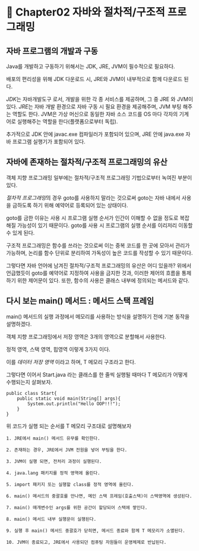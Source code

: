 # 🐼 Chapter02 자바와 절차적/구조적 프로그래밍

## 자바 프로그램의 개발과 구동

Java를 개발하고 구동하기 위해서는 JDK, JRE, JVM이 필수적으로 필요하다.

배포의 편리성을 위해 JDK 다운로드 시, JRE와 JVM이 내부적으로 함께 다운로드 된다.

*JDK*는 자바개발도구 로서, 개발을 위한 각 종 서비스를 제공하며, 그 중 JRE 와 JVM이 있다. *JRE*는 자바 개발 환경으로 자바 구동 시 필요 환경을 제공해주며, JVM 부팅 해주는 역할도 한다. JVM은 가상 머신으로 동일한 자바 소스 코드를 OS 마다 각자의 기계어로 실행해주는 역할을 한다(플랫폼으로부터 독립).

추가적으로 JDK 안에 javac.exe 컴파일러가 포함되어 있으며, JRE 안에 java.exe 자바 프로그램 실행기가 포함되어 있다.


## 자바에 존재하는 절차적/구조적 프로그래밍의 유산

객체 지향 프로그래밍 일부에는 절차적/구조적 프로그래밍 기법으로부터 녹여진 부분이 있다.

*절차적 프로그래밍*의 경우 goto를 사용하지 말라는 것으로써 goto는 자바 내에서 사용을 금하도록 하기 위해 예약어로 등록되어 있는 상태이다.

goto를 금한 이유는 사용 시 프로그램 실행 순서가 인간이 이해할 수 없을 정도로 복잡해질 가능성이 있기 때문이다. goto를 사용 시 프로그램의 실행 순서를 이리저리 이동할 수 있게 된다.

구조적 프로그래밍은 함수를 쓰라는 것으로써 이는 중복 코드를 한 곳에 모아서 관리가 가능하며, 논리를 함수 단위로 분리하여 가독성이 높은 코드를 작성할 수 있기 때문이다.

그렇다면 자바 언어에 남겨진 절차적/구조적 프로그래밍의 유산은 어디 있을까? 위에서 언급했듯이 goto를 예약어로 지정하여 사용을 금지한 것과, 이러한 제어의 흐름을 통제하기 위한 제어문이 있다. 또한, 함수의 사용은 클래스 내부에 정의되는 메서드와 같다.


## 다시 보는 main() 메서드 : 메서드 스택 프레임

main() 메서드의 실행 과정에서 메모리를 사용하는 방식을 설명하기 전에 기본 동작을 설명하겠다.

객체 지향 프로그래밍에서 저장 영역은 3개의 영역으로 분할해서 사용한다.

정적 영역, 스택 영역, 힙영역 이렇게 3가지 이다.

이를 *데이터 저장 영역* 이라고 하며, T 메모리 구조라고 한다.

그렇다면 이어서 Start.java 라는 클래스를 한 줄씩 실행될 때마다 T 메모리가 어떻게 수행되는지 살펴보자.

```
public class Start{
	public static void main(String[] args){
		System.out.println("Hello OOP!!!");
	}
}
```

위 코드가 실행 되는 순서를 T 메모리 구조대로 설명해보자

    1. JRE에서 main() 메서드 유무를 확인한다.

    2. 존재하는 경우, JRE에서 JVM 전원을 넣어 부팅을 한다.

    3. JVM이 실행 되면, 전처리 과정이 실행된다.

    4. java.lang 패키지를 정적 영역에 올린다.

    5. import 패키지 또는 실행할 class를 정적 영역에 올린다.

    6. main() 메서드의 중괄호를 만나면, 메인 스택 프레임(호출스택)이 스택영역에 생성된다.

    7. main() 매개변수인 args를 위한 공간이 할당되어 스택에 쌓인다.

    8. main() 메서드 내부 실행문이 실행된다.

    9. 실행 후 main() 메서드 중괄호가 닫히면, 메서드 종료와 함께 T 메모리가 소멸된다.

    10. JVM이 종료되고, JRE에서 사용되던 컴퓨팅 자원들이 운영체제로 반납된다.
